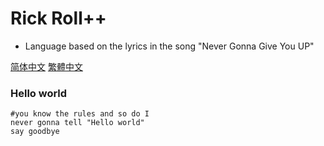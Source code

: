# Rick Roll++
- Language based on the lyrics in the song "Never Gonna Give You UP"

[简体中文](README_zh_cn.md) [繁體中文](README_zh_tw.md)

### Hello world
```
#you know the rules and so do I
never gonna tell "Hello world"
say goodbye
```
